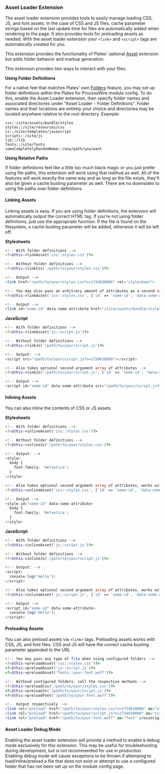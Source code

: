 
### Asset Loader Extension

The asset loader extension provides tools to easily manage loading CSS, JS, and font assets. In the case of CSS and JS files,  cache parameter strings based on the last update time for files are automatically added when rendering to the page. It also provides tools for preloading assets as needed. With the asset loader extension your `<link>` and `<script>` tags are automatically created for you.

This extension provides the functionality of Plates' optional [Asset](https://platesphp.com/extensions/asset/) extension but adds folder behavior and markup generation.

This extension provides two ways to interact with your files:

**Using Folder Definitions**

For a native feel that matches Plates' own [Folders](https://platesphp.com/engine/folders/) feature, you may set up folder definitions within the Plates for ProcessWire module config. To do this, enable the Asset Loader extension, then specify folder names and associated directories under "Asset Loader - Folder Definitions". Folder names and their locations are entirely your choice and directories may be located anywhere relative to the root directory. Example:

```
css::/site/assets/bundle/styles
styles::/site/resources/css
js::/site/templates/javascript
scripts::/site/js
lib::/lib
fonts::/site/fonts
someCompletelyRandomName::/any/path/you/want
```

**Using Relative Paths**

If folder definitions feel like a little too much black magic or you just prefer using file paths, this extension will work using that method as well. All of the features will work exactly the same way and as long as the file exists, they'll also be given a cache busting parameter as well. There are no downsides to using file paths over folder definitions.

#### Linking Assets

Linking assets is easy. If you are using folder definitions, the extension will automatically output the correct HTML tag. If you're not using folder definitions, just use the appropriate function. If the file is found on the filesystem, a cache busting parameter will be added, otherwise it will be left off.

**Stylesheets**

```php
<!-- With folder definitions -->
<?=$this->linkAsset('css::styles.css')?>

<!-- Without folder definitions -->
<?=$this->linkCss('/path/to/your/styles.css')?>

<!-- Output -->
<link href="/path/to/your/styles.css?v=1734630086" rel="stylesheet">

<!-- You may also pass an arbitrary amount of attributes as a second array argument using either rendering method -->
<?=$this->linkAsset('css::styles.css', ['id' => 'some-id', 'data-some-attribute'])?>

<!-- Output -->
<link id="some-id" data-some-attribute href="/site/assets/bundle/styles/app.css?v=1734630086" rel="stylesheet">
```

**JavaScript**

```php
<!-- With folder definitions -->
<?=$this->linkAsset('js::script.js')?>

<!-- Without folder definitions -->
<?=$this->linkJs('/path/to/your/script.js')?>

<!-- Output: -->
<script src="/path/to/your/script.js?v=1734630080"></script>

<!-- Also takes optional second argument array of attributes -->
<?=$this->linkJs('/path/to/your/script.js', ['id' => 'some-id', 'data-some-attribute'])?>

<!-- Output -->
<script id="some-id" data-some-attribute src="/path/to/your/script.js?v=1734630080"></script>
```

#### Inlining Assets

You can also inline the contents of CSS or JS assets

**Stylesheets**

```php
<!-- With folder definitions -->
<?=$this->inlineAsset('css::styles.css')?>

<!-- Without folder definitions -->
<?=$this->inlineJs('/path/to/your/styles.css')?>

<!-- Output: -->
<style>
  body {
    font-family: 'Helvetica';
  }
</style>

<!-- Also takes optional second argument array of attributes, works with either method -->
<?=$this->inlineAsset('css::styles.css', ['id' => 'some-id', 'data-some-attribute'])?>

<!-- Output -->
<style id="some-id" data-some-attribute>
  body {
    font-family: 'Helvetica';
  }
</style>
```

**JavaScript**

```php
<!-- With folder definitions -->
<?=$this->inlineAsset('js::script.js')?>

<!-- Without folder definitions -->
<?=$this->inlineJs('/path/to/your/script.js')?>

<!-- Output: -->
<script>
  console.log('Hello');
</script>

<!-- Also takes optional second argument array of attributes, works with either method -->
<?=$this->inlineAsset('js::script.js', ['id' => 'some-id', 'data-some-attribute'])?>

<!-- Output -->
<script id="some-id" data-some-attribute>
  console.log('Hello');
</script>
```

#### Preloading Assets

You can also preload assets via `<link>` tags. Preloading assets works with CSS, JS, and font files. CSS and JS will have the correct cache busting parameter appended to the URL

```php
<!-- You may pass any type of file when using configured folders -->
<?=$this->preloadAsset('css::styles.css')?>
<?=$this->preloadAsset('js::script.js')?>
<?=$this->preloadAsset('fonts::your-font.woff')?>

<!-- Withoud configured folders, call the respective methods -->
<?=$this->preloadCss('/path/to/your/styles.css')?>
<?=$this->preloadJs('/path/to/your/script.js')?>
<?=$this->preloadFont('/path/to/your-font.woff')?>

<!-- Output respectively -->
<link rel="preload" href="/path/to/your/styles.css?v=1734630086" as="style">
<link rel="preload" href="/path/to/your/script.js?v=1734630080" as="script">
<link rel="preload" href="/path/to/your-font.woff" as="font" crossorigin>
```

#### Asset Loader Debug Mode

Enabling the asset loader extension will provide a method to enable a debug mode exclusively for this extension. This may be useful for troubleshooting during development, but is not recommended for use in production. Enabling debug mode will cause exceptions to be thrown if attemping to load/inline/preload a file that does not exist or attempt to use a configured folder that has not been set up on the module config page.
